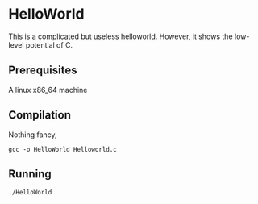# HelloWorld

This is a complicated but useless helloworld. However, it shows the low-level potential of C.

## Prerequisites

A linux x86_64 machine

## Compilation

Nothing fancy,
```
gcc -o HelloWorld Helloworld.c
```
## Running
```
./HelloWorld
```
